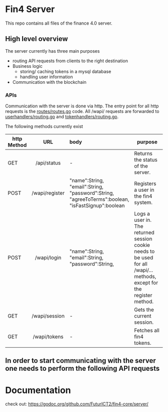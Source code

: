 

# Fin4 Server
This repo contains all files of the finance 4.0 server.


## High level overview
The server currently has three main purposes
- routing API requests from clients to the right destination
- Business logic
  - storing/ caching tokens in a mysql database
  - handling user information
- Communication with the blockchain

### APIs
Communication with the server is done via http. The entry point for all http requests is the [routes/routes.go](https://github.com/FuturICT2/fin4-core/blob/master/server/routes/routes.go) code. All /wapi/ requests are forwarded to [userhandlers/routing.go](https://github.com/FuturICT2/fin4-core/blob/master/server/userhandlers/routing.go) and [tokenhandlers/routing.go](https://github.com/FuturICT2/fin4-core/blob/master/server/tokenhandlers/routing.go).

The following methods currently exist

| http Method       | URL           | body  | purpose |
| ------------- |:-------------:| :-----| ------|
| GET | /api/status | - | Returns the status of the server.| 
| POST      | /wapi/register | "name":String,<br />"email":String, <br />"password":String,<br /> "agreeToTerms":boolean,<br />"isFastSignup":boolean | Registers a user in the fin4 system.|
|POST      | /wapi/login      |   "name":String,<br />"email":String, <br />"password":String, | Logs a user in. The returned session cookie needs to be used for all /wapi/... methods, except for the register method.|
| GET |  /wapi/session     |  -   | Gets the current session.|
| GET | /wapi/tokens | - | Fetches all fin4 tokens. |


In order to start communicating with the server one needs to perform the following API requests
- 



# Documentation

check out: https://godoc.org/github.com/FuturICT2/fin4-core/server/

<!--
markdown syntax https://help.github.com/articles/page-build-failed-markdown-errors/
-->
